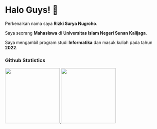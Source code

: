# Halo Guys! 👋

Perkenalkan nama saya **Rizki Surya Nugroho**.<br>

Saya seorang **Mahasiswa** di **Universitas Islam Negeri Sunan Kalijaga**.<br>

Saya mengambil program studi **Informatika** dan masuk kuliah pada tahun **2022**.<br>

### Github Statistics
<p align="left">
<a href="https://github.com/NumiKun">
  <img height="180em" src="https://github-readme-stats-eight-theta.vercel.app/api?username=numikun&show_icons=true&theme=algolia&include_all_commits=true&count_private=true"/>
  <img height="180em" src="https://github-readme-stats-eight-theta.vercel.app/api/top-langs/?username=numikun&layout=compact&theme=algolia"/>
</a>
</p>
<!--
**NumiKun/numikun** is a ✨ _special_ ✨ repository because its `README.md` (this file) appears on your GitHub profile.

Here are some ideas to get you started:

- 🔭 I’m currently working on ...
- 🌱 I’m currently learning ...
- 👯 I’m looking to collaborate on ...
- 🤔 I’m looking for help with ...
- 💬 Ask me about ...
- 📫 How to reach me: ...
- 😄 Pronouns: ...
- ⚡ Fun fact: ...
-->
